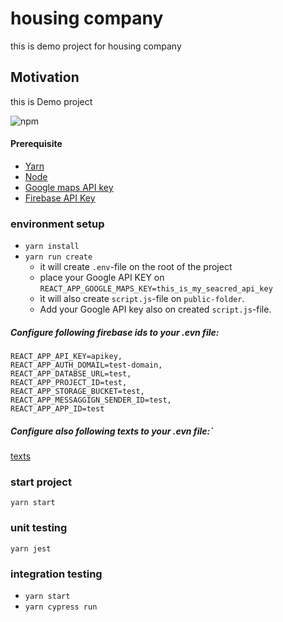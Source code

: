 # housing company

this is demo project for housing company

## Motivation
this is Demo project


![npm](https://img.shields.io/node/v/11) 

#### Prerequisite 

 - [Yarn](https://yarnpkg.com/getting-started/install) 
 - [Node](https://nodejs.org/en/download/)
 - [Google maps API key](https://developers.google.com/maps/documentation/javascript/get-api-key)
 - [Firebase API Key](https://developers.google.com/maps/documentation/javascript/get-api-key)

### environment setup
- ```yarn install```
- ```yarn run create```
    - it will create `.env`-file on the root of the project 
    - place your Google API KEY on ```REACT_APP_GOOGLE_MAPS_KEY=this_is_my_seacred_api_key```
    - ìt will also create `script.js`-file on `public-folder`.
    - Add your Google API key also on created `script.js`-file.
    
##### Configure following firebase ids to your .evn file:
```
REACT_APP_API_KEY=apikey,
REACT_APP_AUTH_DOMAIL=test-domain,
REACT_APP_DATABSE_URL=test,
REACT_APP_PROJECT_ID=test,
REACT_APP_STORAGE_BUCKET=test,
REACT_APP_MESSAGGIGN_SENDER_ID=test,
REACT_APP_APP_ID=test
```

##### Configure also following texts to your .evn file:`
[texts](fields.txt)


### start project
 ```yarn start```

### unit testing
  ```yarn jest```

### integration testing
 - ```yarn start```
 - ```yarn cypress run```


